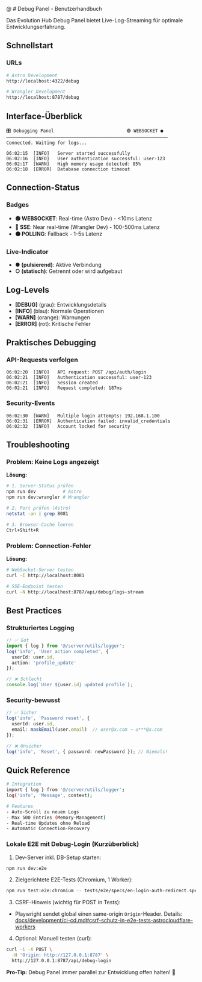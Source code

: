 @ # Debug Panel - Benutzerhandbuch

Das Evolution Hub Debug Panel bietet Live-Log-Streaming für optimale Entwicklungserfahrung.

## Schnellstart

### URLs
```bash
# Astro Development
http://localhost:4322/debug

# Wrangler Development  
http://localhost:8787/debug
```

## Interface-Überblick

```
🎛️ Debugging Panel                           🟢 WEBSOCKET ●
────────────────────────────────────────────────────────────
Connected. Waiting for logs...

06:02:15  [INFO]   Server started successfully
06:02:16  [INFO]   User authentication successful: user-123
06:02:17  [WARN]   High memory usage detected: 85%
06:02:18  [ERROR]  Database connection timeout
```

## Connection-Status

### Badges
- **🟢 WEBSOCKET**: Real-time (Astro Dev) - <10ms Latenz
- **🔵 SSE**: Near real-time (Wrangler Dev) - 100-500ms Latenz  
- **🟠 POLLING**: Fallback - 1-5s Latenz

### Live-Indicator
- **● (pulsierend)**: Aktive Verbindung
- **○ (statisch)**: Getrennt oder wird aufgebaut

## Log-Levels

- **[DEBUG]** (grau): Entwicklungsdetails
- **[INFO]** (blau): Normale Operationen
- **[WARN]** (orange): Warnungen
- **[ERROR]** (rot): Kritische Fehler

## Praktisches Debugging

### API-Requests verfolgen
```
06:02:20  [INFO]   API request: POST /api/auth/login  
06:02:21  [INFO]   Authentication successful: user-123
06:02:21  [INFO]   Session created
06:02:21  [INFO]   Request completed: 187ms
```

### Security-Events
```
06:02:30  [WARN]   Multiple login attempts: 192.168.1.100
06:02:31  [ERROR]  Authentication failed: invalid_credentials
06:02:32  [INFO]   Account locked for security
```

## Troubleshooting

### Problem: Keine Logs angezeigt
**Lösung:**
```bash
# 1. Server-Status prüfen
npm run dev          # Astro
npm run dev:wrangler # Wrangler

# 2. Port prüfen (Astro)
netstat -an | grep 8081

# 3. Browser-Cache leeren
Ctrl+Shift+R
```

### Problem: Connection-Fehler
**Lösung:**
```bash
# WebSocket-Server testen
curl -I http://localhost:8081

# SSE-Endpoint testen
curl -N http://localhost:8787/api/debug/logs-stream
```

## Best Practices

### Strukturiertes Logging
```typescript
// ✅ Gut
import { log } from '@/server/utils/logger';
log('info', 'User action completed', { 
  userId: user.id, 
  action: 'profile_update' 
});

// ❌ Schlecht  
console.log(`User ${user.id} updated profile`);
```

### Security-bewusst
```typescript
// ✅ Sicher
log('info', 'Password reset', {
  userId: user.id,
  email: maskEmail(user.email)  // user@x.com → u***@x.com
});

// ❌ Unsicher
log('info', 'Reset', { password: newPassword }); // Niemals!
```

## Quick Reference

```bash
# Integration
import { log } from '@/server/utils/logger';
log('info', 'Message', context);

# Features
- Auto-Scroll zu neuen Logs
- Max 500 Entries (Memory-Management)
- Real-time Updates ohne Reload
- Automatic Connection-Recovery
```

### Lokale E2E mit Debug-Login (Kurzüberblick)

1. Dev-Server inkl. DB-Setup starten:

```bash
npm run dev:e2e
```

2. Zielgerichtete E2E-Tests (Chromium, 1 Worker):

```bash
npm run test:e2e:chromium -- tests/e2e/specs/en-login-auth-redirect.spec.ts --workers=1
```

3. CSRF-Hinweis (wichtig für POST in Tests):
- Playwright sendet global einen same-origin `Origin`-Header. Details: 
  [docs/development/ci-cd.md#csrf-schutz-in-e2e-tests-astrocloudflare-workers](./ci-cd.md#csrf-schutz-in-e2e-tests-astrocloudflare-workers)

4. Optional: Manuell testen (curl):

```bash
curl -i -X POST \
  -H 'Origin: http://127.0.0.1:8787' \
  http://127.0.0.1:8787/api/debug-login
```

**Pro-Tip:** Debug Panel immer parallel zur Entwicklung offen halten! 🚀
